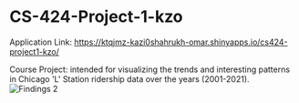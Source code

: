 # CS-424-Project-1-kzo
Application Link: https://ktqjmz-kazi0shahrukh-omar.shinyapps.io/cs424-project1-kzo/

Course Project: intended for visualizing the trends and interesting patterns in Chicago 'L' Station ridership data over the years (2001-2021).
![Findings 2](https://user-images.githubusercontent.com/90569118/164593804-1f14f652-9f27-4857-9ee7-9660e2c06db3.png)
